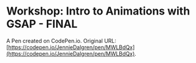 # Workshop: Intro to Animations with GSAP - FINAL

A Pen created on CodePen.io. Original URL: [https://codepen.io/JennieDalgren/pen/MWLBdQx](https://codepen.io/JennieDalgren/pen/MWLBdQx).


